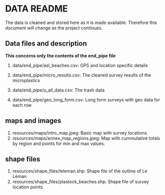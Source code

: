 # DATA README

The data is cleaned and stored here as it is made available. Therefore this document will change as the project continues.

## Data files and description

__This concerns only the contents of the end_pipe file__

1. data/end_pipe/asl_beaches.csv: GPS and location specific details

2. data/end_pipe/micro_results.csv: The cleaned survey results of the microplastics

3. data/end_pipe/u_all_data.csv: The trash data

4. data/end_pipe/geo_long_form.csv: Long form surveys with geo data for each row

## maps and images

1. resources/maps/intro_map.jpeg: Basic map with survey locations.
2. resources/maps/annex_map_regions.jpeg: Map with cummulative totals by region and points for min and max values.

## shape files

1. resources/shape_files/leleman.shp: Shape file of the outline of Le Léman
2. resources/shape_files/plastock_beaches.shp: Shape file of survey location points